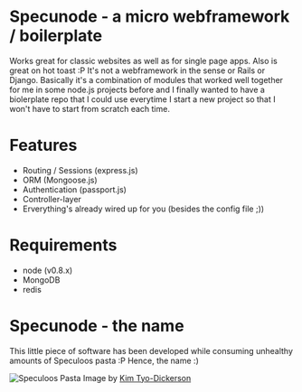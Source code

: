 Specunode - a micro webframework / boilerplate
==============================================

Works great for classic websites as well as for single page apps. Also is great on hot toast :P
It's not a webframework in the sense or Rails or Django. Basically it's a combination of modules that worked well together for me in some node.js projects before and I finally wanted to have a biolerplate repo that I could use everytime I start a new project so that I won't have to start from scratch each time.

# Features

- Routing / Sessions (express.js)
- ORM (Mongoose.js)
- Authentication (passport.js)
- Controller-layer
- Erverything's already wired up for you (besides the config file ;))

# Requirements
- node (v0.8.x)
- MongoDB
- redis

# Specunode - the name
This little piece of software has been developed while consuming unhealthy amounts of Speculoos pasta :P
Hence, the name :)

![Speculoos Pasta](http://farm4.static.flickr.com/3082/3216107732_5a4031dfd3.jpg)
Image by [Kim Tyo-Dickerson](http://www.flickr.com/photos/76282222@N00/3216107732/)
